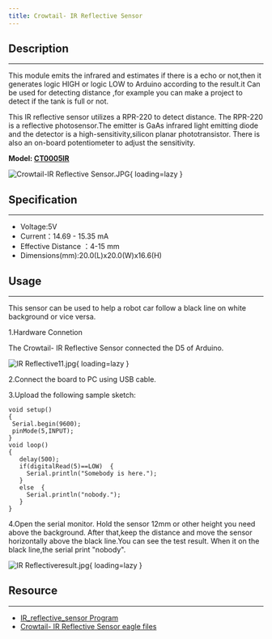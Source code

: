 ```yaml
---
title: Crowtail- IR Reflective Sensor
---
```


## Description
-----------

This module emits the infrared and estimates if there is a echo or not,then it generates logic HIGH or logic LOW to Arduino according to the result.it Can be used for detecting distance ,for example you can make a project to detect if the tank is full or not.

This IR reflective sensor utilizes a RPR-220 to detect distance. The RPR-220 is a reflective photosensor.The emitter is GaAs infrared light emitting diode and the detector is a high-sensitivity,silicon planar phototransistor. There is also an on-board potentiometer to adjust the sensitivity.

**Model: [CT0005IR](http://www.elecrow.com/crowtail-ir-reflective-sensor-p-1233.html)**

![Crowtail-IR Reflective Sensor.JPG](https://wiki.elecrow.com/images/thumb/9/9b/Crowtail-IR_Reflective_Sensor.JPG/600px-Crowtail-IR_Reflective_Sensor.JPG){ loading=lazy }

## Specification
-------------

- Voltage:5V
- Current：14.69 - 15.35 mA
- Effective Distance ：4-15 mm
- Dimensions(mm):20.0(L)x20.0(W)x16.6(H)

## Usage
-----

This sensor can be used to help a robot car follow a black line on white background or vice versa.

1.Hardware Connetion

The Crowtail- IR Reflective Sensor connected the D5 of Arduino.

![IR Reflective11.jpg](https://wiki.elecrow.com/images/thumb/4/41/IR_Reflective11.jpg/600px-IR_Reflective11.jpg){ loading=lazy }

2.Connect the board to PC using USB cable.

3.Upload the following sample sketch:

```
void setup()  
{
 Serial.begin(9600);
 pinMode(5,INPUT);
}
void loop() 
{
   delay(500);
   if(digitalRead(5)==LOW)  {
     Serial.println("Somebody is here.");
   }
   else  {
     Serial.println("nobody.");
   }
}
```

4.Open the serial monitor. Hold the sensor 12mm or other height you need above the background. After that,keep the distance and move the sensor horizontally above the black line.You can see the test result. When it on the black line,the serial print "nobody".

![IR Reflectiveresult.jpg](https://wiki.elecrow.com/images/b/bd/IR_Reflectiveresult.jpg){ loading=lazy }

## Resource
--------

- [IR\_reflective\_sensor Program](../../files/IR-reflective-sensor-zip.md)
- [Crowtail- IR Reflective Sensor eagle files](../../files/Crowtail-IR-Reflective-Sensor-zip.md)